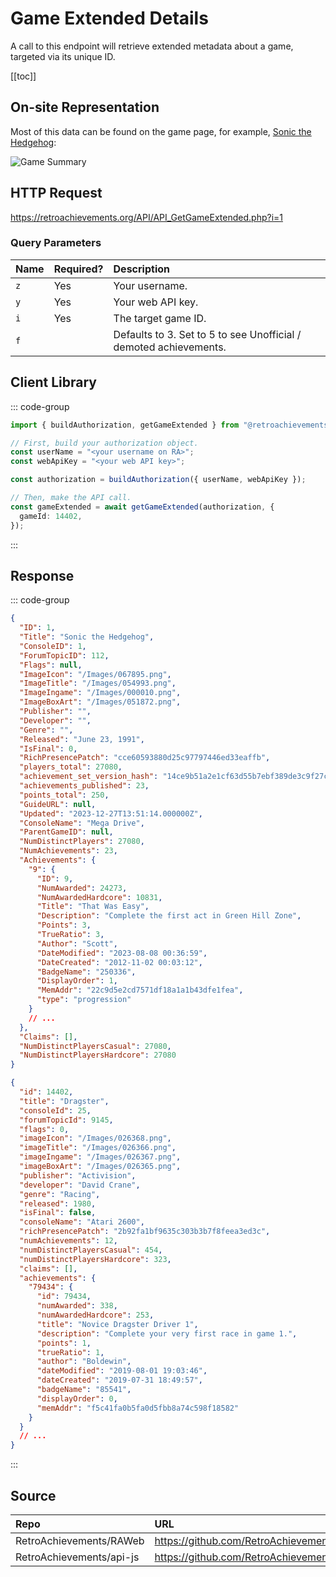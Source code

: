 <script setup>
import SampleRequest from '../components/SampleRequest.vue';
</script>

# Game Extended Details

A call to this endpoint will retrieve extended metadata about a game, targeted via its unique ID.

[[toc]]

## On-site Representation

Most of this data can be found on the game page, for example, [Sonic the Hedgehog](https://retroachievements.org/game/1):

![Game Summary](/game-summary.png)

## HTTP Request

<SampleRequest httpVerb="GET">https://retroachievements.org/API/API_GetGameExtended.php?i=1</SampleRequest>

### Query Parameters

| Name | Required? | Description                                                       |
| :--- | :-------- | :---------------------------------------------------------------- |
| `z`  | Yes       | Your username.                                                    |
| `y`  | Yes       | Your web API key.                                                 |
| `i`  | Yes       | The target game ID.                                               |
| `f`  |           | Defaults to 3. Set to 5 to see Unofficial / demoted achievements. |

## Client Library

::: code-group

```ts [NodeJS]
import { buildAuthorization, getGameExtended } from "@retroachievements/api";

// First, build your authorization object.
const userName = "<your username on RA>";
const webApiKey = "<your web API key>";

const authorization = buildAuthorization({ userName, webApiKey });

// Then, make the API call.
const gameExtended = await getGameExtended(authorization, {
  gameId: 14402,
});
```

:::

## Response

::: code-group

```json [HTTP Response]
{
  "ID": 1,
  "Title": "Sonic the Hedgehog",
  "ConsoleID": 1,
  "ForumTopicID": 112,
  "Flags": null,
  "ImageIcon": "/Images/067895.png",
  "ImageTitle": "/Images/054993.png",
  "ImageIngame": "/Images/000010.png",
  "ImageBoxArt": "/Images/051872.png",
  "Publisher": "",
  "Developer": "",
  "Genre": "",
  "Released": "June 23, 1991",
  "IsFinal": 0,
  "RichPresencePatch": "cce60593880d25c97797446ed33eaffb",
  "players_total": 27080,
  "achievement_set_version_hash": "14ce9b51a2e1cf63d55b7ebf389de3c9f27c564b33f5b9a8e17836af2a61bfcd",
  "achievements_published": 23,
  "points_total": 250,
  "GuideURL": null,
  "Updated": "2023-12-27T13:51:14.000000Z",
  "ConsoleName": "Mega Drive",
  "ParentGameID": null,
  "NumDistinctPlayers": 27080,
  "NumAchievements": 23,
  "Achievements": {
    "9": {
      "ID": 9,
      "NumAwarded": 24273,
      "NumAwardedHardcore": 10831,
      "Title": "That Was Easy",
      "Description": "Complete the first act in Green Hill Zone",
      "Points": 3,
      "TrueRatio": 3,
      "Author": "Scott",
      "DateModified": "2023-08-08 00:36:59",
      "DateCreated": "2012-11-02 00:03:12",
      "BadgeName": "250336",
      "DisplayOrder": 1,
      "MemAddr": "22c9d5e2cd7571df18a1a1b43dfe1fea",
      "type": "progression"
    }
    // ...
  },
  "Claims": [],
  "NumDistinctPlayersCasual": 27080,
  "NumDistinctPlayersHardcore": 27080
}
```

```json [NodeJS]
{
  "id": 14402,
  "title": "Dragster",
  "consoleId": 25,
  "forumTopicId": 9145,
  "flags": 0,
  "imageIcon": "/Images/026368.png",
  "imageTitle": "/Images/026366.png",
  "imageIngame": "/Images/026367.png",
  "imageBoxArt": "/Images/026365.png",
  "publisher": "Activision",
  "developer": "David Crane",
  "genre": "Racing",
  "released": 1980,
  "isFinal": false,
  "consoleName": "Atari 2600",
  "richPresencePatch": "2b92fa1bf9635c303b3b7f8feea3ed3c",
  "numAchievements": 12,
  "numDistinctPlayersCasual": 454,
  "numDistinctPlayersHardcore": 323,
  "claims": [],
  "achievements": {
    "79434": {
      "id": 79434,
      "numAwarded": 338,
      "numAwardedHardcore": 253,
      "title": "Novice Dragster Driver 1",
      "description": "Complete your very first race in game 1.",
      "points": 1,
      "trueRatio": 1,
      "author": "Boldewin",
      "dateModified": "2019-08-01 19:03:46",
      "dateCreated": "2019-07-31 18:49:57",
      "badgeName": "85541",
      "displayOrder": 0,
      "memAddr": "f5c41fa0b5fa0d5fbb8a74c598f18582"
    }
  }
  // ...
}
```

:::

## Source

| Repo                     | URL                                                                                       |
| :----------------------- | :---------------------------------------------------------------------------------------- |
| RetroAchievements/RAWeb  | https://github.com/RetroAchievements/RAWeb/blob/master/public/API/API_GetGameExtended.php |
| RetroAchievements/api-js | https://github.com/RetroAchievements/api-js/blob/main/src/game/getGameExtended.ts         |
